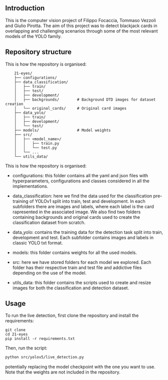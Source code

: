 ## Introduction

This is the computer vision project of Filippo Focaccia, Tommaso Vezzoli and Giulio Pirotta. The aim of this project was to detect blackjack cards in overlapping and challenging scenarios through some of the most relevant models of the YOLO family.

## Repository structure

This is how the repository is organised:

```
    21-eyes/
    ├── configurations/
    ├── data_classification/
    │   ├── train/
    │   ├── test/
    │   ├── development/
    │   ├── backgrounds/        # Background DTD images for dataset creation
    │   └── original_cards/     # Original card images
    ├── data_yolo/
    │   ├── train/
    │   ├── development/
    │   └── test/
    ├── models/                 # Model weights
    ├── src/
    │   ├── <model_name>/
    │   │   ├── train.py
    │   │   └── test.py
    │   └── ...
    └── utils_data/
```

This is how the repository is organised:
- configurations: this folder contains all the yaml and json files with hyperparameters, configurations and classes considered in all the implementations.

- data_classification: here we find the data used for the classification pre-training of YOLOv1 split into train, test and development. In each subfolders there are images and labels, where each label is the card rapresented in the associated image. We also find two folders containing backgrounds and original cards used to create the classification dataset from scratch.

- data_yolo: contains the training data for the detection task split into train, development and test. Each subfolder contains images and labels in classic YOLO txt format.

- models: this folder contains weights for all the used models.

- src: here we have stored folders for each model we explored. Each folder has their respective train and test file and addictive files depending on the use of the model.

- utils_data: this folder contains the scripts used to create and resize images for both the classification and detection dataset.

## Usage

To run the live detection, first clone the repository and install the requirements:

```
git clone
cd 21-eyes
pip install -r requirements.txt
```

Then, run the script:

```bash
python src/yolov5/live_detection.py
```

potentially replacing the model checkpoint with the one you want to use.  
Note that the weights are not included in the repository.